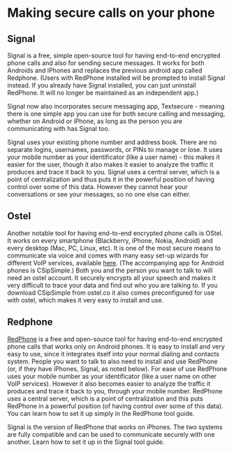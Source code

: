 [Title]: # (Making secure calls on your phone)
[Difficulty]: # (Beginner)
[Order]: # (2)

# Making secure calls on your phone

## Signal

Signal is a free, simple open-source tool for having end-to-end encrypted phone calls and also for sending secure messages.  It works for both Androids and iPhones and replaces the previous android app called Redphone. (Users with RedPhone installed will be prompted to install Signal instead. If you already have Signal installed, you can just uninstall RedPhone. It will no longer be maintained as an independent app.)

Signal now also incorporates secure messaging app, Textsecure - meaning there is one simple app you can use for both secure calling and messaging, whether on Android or iPhone, as long as the person you are communicating with has Signal too.

Signal uses your existing phone number and address book. There are no separate logins, usernames, passwords, or PINs to manage or lose. It uses your mobile number as your identificator (like a user name) - this makes it easier for the user, though it also makes it easier to analyze the traffic it produces and trace it back to you. Signal uses a central server, which is a point of centralization and thus puts it in the powerful position of having control over some of this data. However they cannot hear your conversations or see your messages, so no one else can either.

## Ostel

Another notable tool for having end-to-end encrypted phone calls is OStel. It works on every smartphone (Blackberry, iPhone, Nokia, Android) and every desktop (Mac, PC, Linux, etc). It is one of the most secure means to communicate via voice and comes with many easy set-up wizards for different VoIP services, available [here](https://ostel.co/). (The accompanying app for Android phones is CSipSimple.) Both you and the person you want to talk to will need an ostel account. It securely encrypts all your speech and makes it very difficult to trace your data and find out who you are talking to. If you download CSipSimple from ostel.co it also comes preconfigured for use with ostel, which makes it very easy to install and use.

## Redphone

[RedPhone](https://play.google.com/store/apps/details?id=org.thoughtcrime.redphone) is a free and open-source tool for having end-to-end encrypted phone calls that works only on Android phones. It is easy to install and very easy to use, since it integrates itself into your normal dialing and contacts system. People you want to talk to also need to install and use RedPhone (or, if they have iPhones, Signal, as noted below). For ease of use RedPhone uses your mobile number as your identificator (like a user name on other VoIP services). However it also becomes easier to analyze the traffic it produces and trace it back to you, through your mobile number. RedPhone uses a central server, which is a point of centralization and this puts RedPhone in a powerful position (of having control over some of this data).  
You can learn how to set it up simply in the RedPhone tool guide.

Signal is the version of RedPhone that works on iPhones. The two systems are fully compatible and can be used to communicate securely with one another. Learn how to set it up in the Signal tool guide.